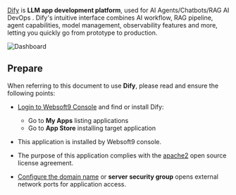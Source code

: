 [Dify](https://dify.ai/) is **LLM app development platform**, used for AI Agents/Chatbots/RAG AI DevOps . Dify's intuitive interface combines AI workflow, RAG pipeline, agent capabilities, model management, observability features and more, letting you quickly go from prototype to production.


![Dashboard](https://libs.websoft9.com/Websoft9/DocsPicture/zh/dify/dify-gui-websoft9.webp)


## Prepare

When referring to this document to use **Dify**, please read and ensure the following points:

- [Login to Websoft9 Console](./login-console) and find or install Dify:
  - Go to **My Apps** listing applications 
  - Go to **App Store** installing target application

- This application is installed by Websoft9 console.


- The purpose of this application complies with the [apache2](https://opensource.org/licenses/Apache-2.0) open source license agreement.


- [Configure the domain name](./domain-set) or **server security group** opens external network ports for application access.